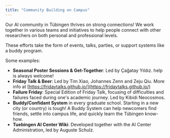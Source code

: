 ```yaml
---
title: "Community Building on Campus"
---
```


Our AI community in Tübingen thrives on strong connections! We work together in various teams and initiatives to help people connect with other researchers on both personal and professional levels.

These efforts take the form of events, talks, parties, or support systems like a buddy program.

Some examples:
- **Seasonal Poster Sessions & Get-Together**: Led by Çağatay Yıldız. help is always welcome!
- **Friday Talk & Beer**: Led by Tim Xiao, Johannes Zenn and Zeju Qiu. More info at [https://fridaytalks.github.io/](https://fridaytalks.github.io/)
- **Failure Friday**: Special Edition of Friday Talk, focusing of difficulties and failures faced during one's academic journey. Led by Kibidi Neocosmos.
- **Buddy/Confidant System** in every graduate school. Starting in a new city (or country) is tough! A Buddy System can help newcomers find friends, settle into campus life, and quickly learn the Tübingen know-how.
- **Tuebingen AI Center Wiki**: Developed together with the AI Center Administration, led by Auguste Schulz.
